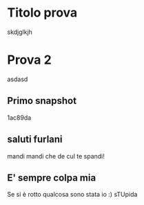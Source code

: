 # Titolo prova
skdjglkjh
# Prova 2
asdasd
## Primo snapshot
1ac89da


## saluti furlani
mandi mandi che de cul te spandi! 

## E' sempre colpa mia
Se si è rotto qualcosa sono stata io :)
sTUpida

